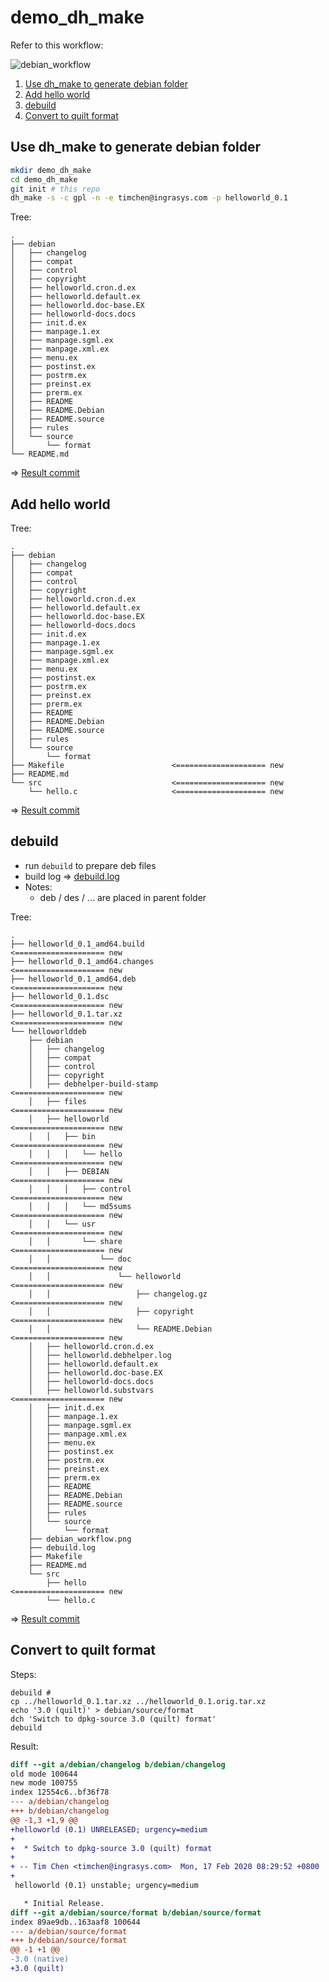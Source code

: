 # demo_dh_make

Refer to this workflow:

![debian_workflow](debian_workflow.png)

1. [Use dh_make to generate debian folder](#use-dh_make-to-generate-debian-folder)
2. [Add hello world](#add-hello-world)
3. [debuild](#debuild)
4. [Convert to quilt format](#convert-to-quilt-format)

## Use dh_make to generate debian folder

```bash
mkdir demo_dh_make
cd demo_dh_make
git init # this repo
dh_make -s -c gpl -n -e timchen@ingrasys.com -p helloworld_0.1
```

Tree:

```
.
├── debian
│   ├── changelog
│   ├── compat
│   ├── control
│   ├── copyright
│   ├── helloworld.cron.d.ex
│   ├── helloworld.default.ex
│   ├── helloworld.doc-base.EX
│   ├── helloworld-docs.docs
│   ├── init.d.ex
│   ├── manpage.1.ex
│   ├── manpage.sgml.ex
│   ├── manpage.xml.ex
│   ├── menu.ex
│   ├── postinst.ex
│   ├── postrm.ex
│   ├── preinst.ex
│   ├── prerm.ex
│   ├── README
│   ├── README.Debian
│   ├── README.source
│   ├── rules
│   └── source
│       └── format
└── README.md
```

=> [Result commit](https://github.com/timmy00274672/demo_dh_make/commit/58ba7f40cf1e18b48296d9701a57ec8ad9bd9faf)

## Add hello world

Tree:

```
.
├── debian
│   ├── changelog
│   ├── compat
│   ├── control
│   ├── copyright
│   ├── helloworld.cron.d.ex
│   ├── helloworld.default.ex
│   ├── helloworld.doc-base.EX
│   ├── helloworld-docs.docs
│   ├── init.d.ex
│   ├── manpage.1.ex
│   ├── manpage.sgml.ex
│   ├── manpage.xml.ex
│   ├── menu.ex
│   ├── postinst.ex
│   ├── postrm.ex
│   ├── preinst.ex
│   ├── prerm.ex
│   ├── README
│   ├── README.Debian
│   ├── README.source
│   ├── rules
│   └── source
│       └── format
├── Makefile                        <==================== new
├── README.md
└── src                             <==================== new
    └── hello.c                     <==================== new
```

=> [Result commit](https://github.com/timmy00274672/demo_dh_make/commit/61f5b7f68301a21dead552a02e0babc698ab0104)

## debuild

* run `debuild` to prepare deb files
* build log => [debuild.log](debuild.log)
* Notes:
    * deb / des / ... are placed in parent folder


Tree:

```
.
├── helloworld_0.1_amd64.build                      <==================== new
├── helloworld_0.1_amd64.changes                    <==================== new
├── helloworld_0.1_amd64.deb                        <==================== new
├── helloworld_0.1.dsc                              <==================== new
├── helloworld_0.1.tar.xz                           <==================== new
└── helloworlddeb
    ├── debian
    │   ├── changelog
    │   ├── compat
    │   ├── control
    │   ├── copyright
    │   ├── debhelper-build-stamp                   <==================== new
    │   ├── files                                   <==================== new
    │   ├── helloworld                              <==================== new
    │   │   ├── bin                                 <==================== new
    │   │   │   └── hello                           <==================== new
    │   │   ├── DEBIAN                              <==================== new
    │   │   │   ├── control                         <==================== new
    │   │   │   └── md5sums                         <==================== new
    │   │   └── usr                                 <==================== new
    │   │       └── share                           <==================== new
    │   │           └── doc                         <==================== new
    │   │               └── helloworld              <==================== new
    │   │                   ├── changelog.gz        <==================== new
    │   │                   ├── copyright           <==================== new
    │   │                   └── README.Debian       <==================== new
    │   ├── helloworld.cron.d.ex
    │   ├── helloworld.debhelper.log
    │   ├── helloworld.default.ex
    │   ├── helloworld.doc-base.EX
    │   ├── helloworld-docs.docs
    │   ├── helloworld.substvars                    <==================== new
    │   ├── init.d.ex
    │   ├── manpage.1.ex
    │   ├── manpage.sgml.ex
    │   ├── manpage.xml.ex
    │   ├── menu.ex
    │   ├── postinst.ex
    │   ├── postrm.ex
    │   ├── preinst.ex
    │   ├── prerm.ex
    │   ├── README
    │   ├── README.Debian
    │   ├── README.source
    │   ├── rules
    │   └── source
    │       └── format
    ├── debian_workflow.png
    ├── debuild.log
    ├── Makefile
    ├── README.md
    └── src
        ├── hello                                   <==================== new
        └── hello.c
```

=> [Result commit](https://github.com/timmy00274672/demo_dh_make/commit/10fb30104ff5e897e2adbaeadd56014f6a4646c5)

## Convert to quilt format

Steps:

```
debuild # 
cp ../helloworld_0.1.tar.xz ../helloworld_0.1.orig.tar.xz 
echo '3.0 (quilt)' > debian/source/format
dch 'Switch to dpkg-source 3.0 (quilt) format'
debuild
```

Result:

```diff
diff --git a/debian/changelog b/debian/changelog
old mode 100644
new mode 100755
index 12554c6..bf36f78
--- a/debian/changelog
+++ b/debian/changelog
@@ -1,3 +1,9 @@
+helloworld (0.1) UNRELEASED; urgency=medium
+
+  * Switch to dpkg-source 3.0 (quilt) format
+
+ -- Tim Chen <timchen@ingrasys.com>  Mon, 17 Feb 2020 08:29:52 +0800
+
 helloworld (0.1) unstable; urgency=medium

   * Initial Release.
diff --git a/debian/source/format b/debian/source/format
index 89ae9db..163aaf8 100644
--- a/debian/source/format
+++ b/debian/source/format
@@ -1 +1 @@
-3.0 (native)
+3.0 (quilt)
```
